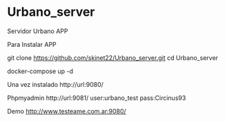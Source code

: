# Urbano_server
Servidor Urbano APP
 
Para Instalar APP
 
git clone https://github.com/skinet22/Urbano_server.git
cd Urbano_server

docker-compose up -d

Una vez instalado 
http://url:9080/

Phpmyadmin
http://url:9081/
user:urbano_test
pass:Circinus93


Demo
http://www.testeame.com.ar:9080/


 
 
